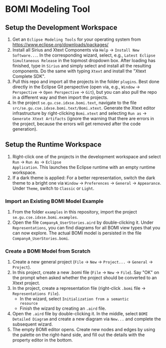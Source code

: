 # BOMI Modeling Tool
## Setup the Development Workspace
1. Get an <code>Eclipse Modeling Tools</code> for your operating system from <link>https://www.eclipse.org/downloads/packages/</link>
1. Install all Sirius and Xtext Components via <code>Help</code> -> <code>Install New Software...</code>. In the corresponding wizard, select, e.g., <code>Latest Eclipse Simultaneous Release</code> in the topmost dropdown box. After loading has finished, type in <code>Sirius</code> and simply select and install all the resulting components. Do the same with typing <code>Xtext</code> and install the "Xtext Complete SDK". 
1. Pull this repo and import all the projects in the folder <code>plugins</code>. Best done directly in the Eclipse Git perspective (open via, e.g., <code>Window</code> -> <code>Perspective</code> -> <code>Open Perspective</code> -> <code>Git</code>), but you can also pull the repo in a different way and then import the projects.
1. In the project <code>se.gu.cse.idxse.bomi.text</code>, navigate to the file <code>src/se.gu.cse.idxse.bomi.text/Bomi.xtext</code>. Generate the Xtext editor infrastructure by right-clicking <code>Bomi.xtext</code> and selecting <code>Run as</code> -> <code>Generate Xtext Artifacts</code> (ignore the warning that there are errors in the project, because the errors will get removed after the code generation).


## Setup the Runtime Workspace
1. Right-click one of the projects in the development workspace and select <code>Run</code> -> <code>Run As</code> -> <code>Eclipse Application</code>. This launches the Eclipse runtime with an empty runtime workspace. 
1. If a dark theme is applied: For a better representation, switch the dark theme to a bright one via <code>Window</code> -> <code>Preferences</code> -> <code>General</code> -> <code>Appearance</code>. Under <code>Theme</code>, switch to <code>Classic</code> or <code>Light</code>.

### Import an Existing BOMI Model Example
1. From the folder <code>examples</code> in this repository, import the project <code>se.gu.cse.idxse.bomi.examples</code>.
1. Open the file <code>CompanyA_UserStories.aird</code> by double-clicking it. Under <code>Representations</code>, you can find diagrams for all BOMI view types that you can now explore. The actual BOMI model is persisted in the file <code>CompanyA_UserStories.bomi</code>.


### Create a BOMI Model from Scratch
1. Create a new general project (<code>File</code> -> <code>New</code> -> <code>Project...</code> -> <code>General</code> -> <code>Project</code>).
2. In this project, create a new .bomi file (<code>File</code> -> <code>New</code> -> <code>File</code>). Say "OK" on the prompt when asked whether the project should be converted to an Xtext project. 
3. In the project, create a representation file (right-click <code>.bomi</code> file -> <code>Representations File</code>). 
   - In the wizard, select <code>Initialization from a semantic resource</code>   
   - Finish the wizard by creating an <code>.aird</code> file.
4. Open the <code>.aird</code> file by double-clicking it. In the middle, select <code>BOMI Detailed Diagram</code> and create a new diagram via <code>New...</code> and complete the subsequent wizard. 
5. The empty BOMI editor opens. Create new nodes and edges by using the palette on the right-hand side, and fill out the details with the property editor in the bottom.
